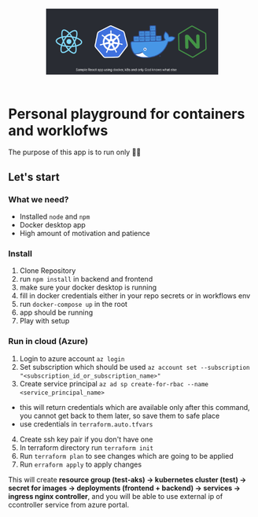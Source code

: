 <p align="center" style="margin-bottom: 60px">
  <img width="350" height="auto" src="banner.png" alt="Sample app banner">
</p>

# Personal playground for containers and worklofws

The purpose of this app is to run only 🏃‍♂️

## Let's start

### What we need?

- Installed `node` and `npm`
- Docker desktop app
- High amount of motivation and patience

### Install

1. Clone Repository
2. run `npm install` in backend and frontend
3. make sure your docker desktop is running
4. fill in docker credentials either in your repo secrets or in workflows env
5. run `docker-compose up` in the root
6. app should be running
7. Play with setup

### Run in cloud (Azure)

1. Login to azure account `az login`
2. Set subscription which should be used `az account set --subscription "<subscription_id_or_subscription_name>"`
3. Create service principal `az ad sp create-for-rbac --name <service_principal_name>`
 - this will return credentials which are available only after this command, you cannot get back to them later, so save them to safe place
 - use credentials in `terraform.auto.tfvars`
4. Create ssh key pair if you don't have one
5. In terraform directory run `terraform init`
6. Run `terraform plan` to see changes which are going to be applied
7. Run `erraform apply` to apply changes

This will create **resource group (test-aks) -> kubernetes cluster (test) -> secret for images -> deployments (frontend + backend) -> services -> ingress nginx controller**, and you will be able to use external ip of ccontroller service from azure portal.

